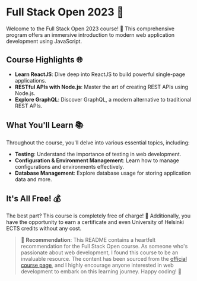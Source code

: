 # Full Stack Open 2023 🚀

Welcome to the Full Stack Open 2023 course! 🌟 This comprehensive program offers an immersive introduction to modern web application development using JavaScript.

## Course Highlights 🌐

- **Learn ReactJS**: Dive deep into ReactJS to build powerful single-page applications.
- **RESTful APIs with Node.js**: Master the art of creating REST APIs using Node.js.
- **Explore GraphQL**: Discover GraphQL, a modern alternative to traditional REST APIs.

## What You'll Learn 📚

Throughout the course, you'll delve into various essential topics, including:

- **Testing**: Understand the importance of testing in web development.
- **Configuration & Environment Management**: Learn how to manage configurations and environments effectively.
- **Database Management**: Explore database usage for storing application data and more.

## It's All Free! 💰

The best part? This course is completely free of charge! 🎉 Additionally, you have the opportunity to earn a certificate and even University of Helsinki ECTS credits without any cost.

> 🌱 **Recommendation**: This README contains a heartfelt recommendation for the Full Stack Open course. As someone who's passionate about web development, I found this course to be an invaluable resource. The content has been sourced from the [official course page](https://fullstackopen.com/en/about), and I highly encourage anyone interested in web development to embark on this learning journey. Happy coding! 🚀
